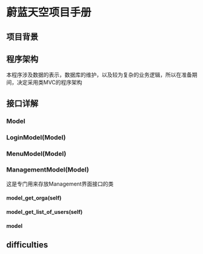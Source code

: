 # 蔚蓝天空项目手册

## 项目背景

## 程序架构

本程序涉及数据的表示，数据库的维护，以及较为复杂的业务逻辑，所以在准备期间，决定采用类MVC的程序架构
## 接口详解

### Model

### LoginModel(Model)

### MenuModel(Model)

### ManagementModel(Model)

这是专门用来存放Management界面接口的类
#### model_get_orga(self)

#### model_get_list_of_users(self)

#### model

## difficulties
